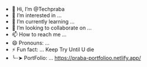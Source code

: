 - 👋 Hi, I’m @Techpraba
- 👀 I’m interested in ...
- 🌱 I’m currently learning ...
- 💞️ I’m looking to collaborate on ...
- 📫 How to reach me ...
- 😄 Pronouns: ...
- ⚡ Fun fact: ... Keep Try Until U die
- ╰┈➤ PortFolio: ... https://praba-portfolioo.netlify.app/
<!---
Techpraba/Techpraba is a ✨ special ✨ repository because its `README.md` (this file) appears on your GitHub profile.
You can click the Preview link to take a look at your changes.
--->
